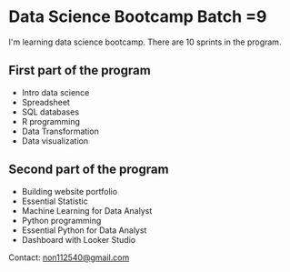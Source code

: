 # Data Science Bootcamp Batch =9

I'm learning data science bootcamp. There are 10 sprints in the program.

## First part of the program

- Intro data science
- Spreadsheet
- SQL databases
- R programming
- Data Transformation
- Data visualization

## Second part of the program 

- Building website portfolio 
- Essential Statistic
- Machine Learning for Data Analyst
- Python programming
- Essential Python for Data Analyst
- Dashboard with Looker Studio


Contact:  non112540@gmail.com
